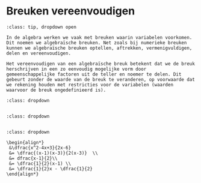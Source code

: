 # Breuken vereenvoudigen


```{admonition} Theorie
:class: tip, dropdown open

In de algebra werken we vaak met breuken waarin variabelen voorkomen. Dit noemen we algebraïsche breuken. Net zoals bij numerieke breuken kunnen we algebraïsche breuken optellen, aftrekken, vermenigvuldigen, delen en vereenvoudigen.

Het vereenvoudigen van een algebraïsche breuk betekent dat we de breuk herschrijven in een zo eenvoudig mogelijke vorm door gemeenschappelijke factoren uit de teller en noemer te delen. Dit gebeurt zonder de waarde van de breuk te veranderen, op voorwaarde dat we rekening houden met restricties voor de variabelen (waarden waarvoor de breuk ongedefinieerd is).
```


```{admonition} Voorbeeld 1:
:class: dropdown


```

```{admonition} Voorbeeld 2:
:class: dropdown


```

```{admonition} Voorbeeld 3: Teller en Noemer ontbinden in factoren
:class: dropdown

\begin{align*}
 &\dfrac{x^2-4x+3}{2x-6}
 &= \dfrac{(x-1)(x-3)}{2(x-3)}  \\
 &= dfrac{x-1}{2}\\
 &= \dfrac{1}{2}(x-1) \\
 &= \dfrac{1}{2}x - \dfrac{1}{2}
\end{align*}



```